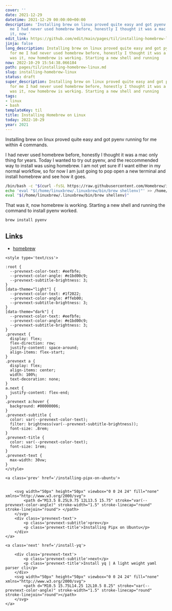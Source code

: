 ```yaml
---
cover: ''
date: 2021-12-29
datetime: 2021-12-29 00:00:00+00:00
description: 'Installing brew on linux proved quite easy and got pyenv running for
  me I had never used homebrew before, honestly I thought it was a mac only That was
  it, now '
edit_link: https://github.com/edit/main/pages/til/installing-homebrew-linux.md
jinja: false
long_description: Installing brew on linux proved quite easy and got pyenv running
  for me I had never used homebrew before, honestly I thought it was a mac only That
  was it, now homebrew is working. Starting a new shell and running
now: 2022-10-29 15:54:38.066184
path: pages/til/installing-homebrew-linux.md
slug: installing-homebrew-linux
status: draft
super_description: Installing brew on linux proved quite easy and got pyenv running
  for me I had never used homebrew before, honestly I thought it was a mac only That
  was it, now homebrew is working. Starting a new shell and running
tags:
- linux
- bash
templateKey: til
title: Installing Homebrew on Linux
today: 2022-10-29
year: 2021
---
```


Installing brew on linux proved quite easy and got pyenv running for me
within 4 commands.

I had never used homebrew before, honestly I thought it was a mac only
thing for years.  Today I wanted to try out pyenv, and the reccommended
way to install was using homebrew.  I am not yet sure if I want either
in my normal workflow, so for now I am just going to pop open a new
terminal and install homebrew and see how it goes.


``` bash
/bin/bash -c "$(curl -fsSL https://raw.githubusercontent.com/Homebrew/install/HEAD/install.sh)"
echo 'eval "$(/home/linuxbrew/.linuxbrew/bin/brew shellenv)"' >> /home/walkers/.zprofile
eval "$(/home/linuxbrew/.linuxbrew/bin/brew shellenv)"
```

That was it, now homebrew is working. Starting a new shell and running
the command to install pyenv worked.

``` bash
brew install pyenv
```

## Links

* [homebrew](https://brew.sh/)
<div class='prevnext'>

    <style type='text/css'>

    :root {
      --prevnext-color-text: #eefbfe;
      --prevnext-color-angle: #e1bd00c9;
      --prevnext-subtitle-brightness: 3;
    }
    [data-theme="light"] {
      --prevnext-color-text: #1f2022;
      --prevnext-color-angle: #ffeb00;
      --prevnext-subtitle-brightness: 3;
    }
    [data-theme="dark"] {
      --prevnext-color-text: #eefbfe;
      --prevnext-color-angle: #e1bd00c9;
      --prevnext-subtitle-brightness: 3;
    }
    .prevnext {
      display: flex;
      flex-direction: row;
      justify-content: space-around;
      align-items: flex-start;
    }
    .prevnext a {
      display: flex;
      align-items: center;
      width: 100%;
      text-decoration: none;
    }
    a.next {
      justify-content: flex-end;
    }
    .prevnext a:hover {
      background: #00000006;
    }
    .prevnext-subtitle {
      color: var(--prevnext-color-text);
      filter: brightness(var(--prevnext-subtitle-brightness));
      font-size: .8rem;
    }
    .prevnext-title {
      color: var(--prevnext-color-text);
      font-size: 1rem;
    }
    .prevnext-text {
      max-width: 30vw;
    }
    </style>
    
    <a class='prev' href='/installing-pipx-on-ubuntu'>
    

        <svg width="50px" height="50px" viewbox="0 0 24 24" fill="none" xmlns="http://www.w3.org/2000/svg">
            <path d="M13.5 8.25L9.75 12L13.5 15.75" stroke="var(--prevnext-color-angle)" stroke-width="1.5" stroke-linecap="round" stroke-linejoin="round"> </path>
        </svg>
        <div class='prevnext-text'>
            <p class='prevnext-subtitle'>prev</p>
            <p class='prevnext-title'>Installing Pipx on Ubuntu</p>
        </div>
    </a>
    
    <a class='next' href='/install-yq'>
    
        <div class='prevnext-text'>
            <p class='prevnext-subtitle'>next</p>
            <p class='prevnext-title'>Install yq | A light weight yaml parser cli</p>
        </div>
        <svg width="50px" height="50px" viewbox="0 0 24 24" fill="none" xmlns="http://www.w3.org/2000/svg">
            <path d="M10.5 15.75L14.25 12L10.5 8.25" stroke="var(--prevnext-color-angle)" stroke-width="1.5" stroke-linecap="round" stroke-linejoin="round"></path>
        </svg>
    </a>
  </div>